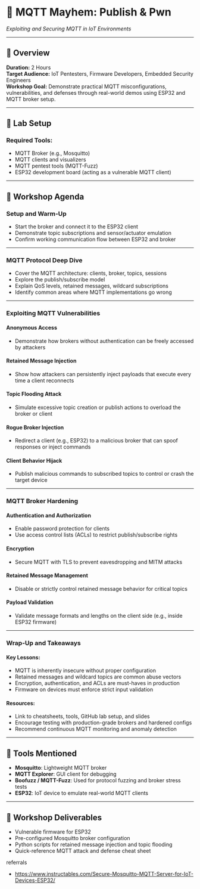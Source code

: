 
# 🚨 MQTT Mayhem: Publish & Pwn  
_Exploiting and Securing MQTT in IoT Environments_

---

## 🧠 Overview

**Duration:** 2 Hours  
**Target Audience:** IoT Pentesters, Firmware Developers, Embedded Security Engineers  
**Workshop Goal:** Demonstrate practical MQTT misconfigurations, vulnerabilities, and defenses through real-world demos using ESP32 and MQTT broker setup.

---

## 🧰 Lab Setup

### Required Tools:
- MQTT Broker (e.g., Mosquitto)
- MQTT clients and visualizers 
- MQTT pentest tools (MQTT-Fuzz)
- ESP32 development board (acting as a vulnerable MQTT client)

---

## 🧱 Workshop Agenda

### Setup and Warm-Up
- Start the broker and connect it to the ESP32 client
- Demonstrate topic subscriptions and sensor/actuator emulation
- Confirm working communication flow between ESP32 and broker

---

### MQTT Protocol Deep Dive
- Cover the MQTT architecture: clients, broker, topics, sessions
- Explore the publish/subscribe model
- Explain QoS levels, retained messages, wildcard subscriptions
- Identify common areas where MQTT implementations go wrong

---

### Exploiting MQTT Vulnerabilities

#### Anonymous Access
- Demonstrate how brokers without authentication can be freely accessed by attackers

#### Retained Message Injection
- Show how attackers can persistently inject payloads that execute every time a client reconnects

#### Topic Flooding Attack
- Simulate excessive topic creation or publish actions to overload the broker or client

#### Rogue Broker Injection
- Redirect a client (e.g., ESP32) to a malicious broker that can spoof responses or inject commands

#### Client Behavior Hijack
- Publish malicious commands to subscribed topics to control or crash the target device

---

### MQTT Broker Hardening

#### Authentication and Authorization
- Enable password protection for clients
- Use access control lists (ACLs) to restrict publish/subscribe rights

#### Encryption
- Secure MQTT with TLS to prevent eavesdropping and MITM attacks

#### Retained Message Management
- Disable or strictly control retained message behavior for critical topics

#### Payload Validation
- Validate message formats and lengths on the client side (e.g., inside ESP32 firmware)

---

###  Wrap-Up and Takeaways

#### Key Lessons:
- MQTT is inherently insecure without proper configuration
- Retained messages and wildcard topics are common abuse vectors
- Encryption, authentication, and ACLs are must-haves in production
- Firmware on devices must enforce strict input validation

#### Resources:
- Link to cheatsheets, tools, GitHub lab setup, and slides
- Encourage testing with production-grade brokers and hardened configs
- Recommend continuous MQTT monitoring and anomaly detection

---

## 🔧 Tools Mentioned

- **Mosquitto**: Lightweight MQTT broker
- **MQTT Explorer**: GUI client for debugging
- **Boofuzz / MQTT-Fuzz**: Used for protocol fuzzing and broker stress tests
- **ESP32**: IoT device to emulate real-world MQTT clients


---

## 📁 Workshop Deliverables

- Vulnerable firmware for ESP32
- Pre-configured Mosquitto broker configuration
- Python scripts for retained message injection and topic flooding
- Quick-reference MQTT attack and defense cheat sheet

referrals

- https://www.instructables.com/Secure-Mosquitto-MQTT-Server-for-IoT-Devices-ESP32/
